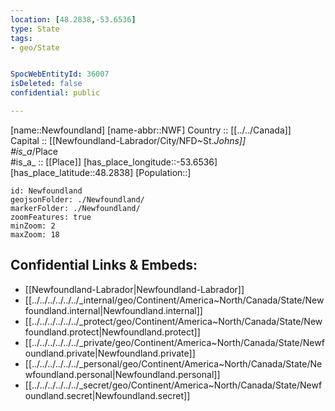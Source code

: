 ```yaml
---
location: [48.2838,-53.6536] 
type: State
tags:
- geo/State


SpocWebEntityId: 36007
isDeleted: false
confidential: public

---
```

[name::Newfoundland] 
[name-abbr::NWF] 
Country :: [[../../Canada]]  
Capital :: [[Newfoundland-Labrador/City/NFD~St._Johns]]  
#is_a_/Place  
#is_a_ :: [[Place]] 
[has_place_longitude::-53.6536] 
[has_place_latitude::48.2838] 
[Population::] 



```leaflet
id: Newfoundland
geojsonFolder: ./Newfoundland/
markerFolder: ./Newfoundland/
zoomFeatures: true 
minZoom: 2 
maxZoom: 18
```


## Confidential Links & Embeds: 
- [[Newfoundland-Labrador|Newfoundland-Labrador]]  
- [[../../../../../../_internal/geo/Continent/America~North/Canada/State/Newfoundland.internal|Newfoundland.internal]] 
- [[../../../../../../_protect/geo/Continent/America~North/Canada/State/Newfoundland.protect|Newfoundland.protect]] 
- [[../../../../../../_private/geo/Continent/America~North/Canada/State/Newfoundland.private|Newfoundland.private]] 
- [[../../../../../../_personal/geo/Continent/America~North/Canada/State/Newfoundland.personal|Newfoundland.personal]] 
- [[../../../../../../_secret/geo/Continent/America~North/Canada/State/Newfoundland.secret|Newfoundland.secret]] 
